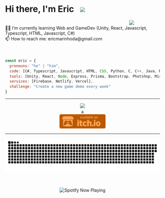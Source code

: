<div>
<h1> Hi there, I'm Eric &nbsp <img src="https://giffiles.alphacoders.com/360/36088.gif" width="23"></h1></div>
<img align='right' src="https://cutewallpaper.org/25/animated-gif-matrix-falling-code-wallpaper/matrix-4f8d9-code-6c059-wallpaper-f73e7-gifs-6a9f8-tenor.gif" width="100">
<br>👨‍💻 I’m currently learning Web and GameDev (Unity, React, Javascript, Typescript, HTML, Javascript, C#)
<br>📫 How to reach me: ericmarinhoda@gmail.com
<br>
<br>
<br>

```javascript
const eric = {
  pronouns: "he" | "him",
  code: [C#, Typescript, Javascript, HTML, CSS, Python, C, C++, Java, R],
  tools: [Unity, React, Node, Express, Prisma, Bootstrap, Photshop, Miro],
  services: [Firebase, Netlify, Vercel],
  challenge: "Create a new game demo every week"
}
```
 
<hr>
<div align='center'>
  <img src="https://fortnitefontgenerator.com/img.php?fontsize=38&textcolor=ffa657&text=My+Games" width="120"/>
<div/>
a
<div align='center'>
  <a href="https://ilidam.itch.io"><img src="badge-color.svg" width="150"/></a>
</div>

<hr color="black">

<p align='center'>
  <img src="github-user-contribution.svg">
</p>
<br>
<p align='center'>
  <img align='center' src="https://spotify-now-playing-alpha-one.vercel.app/api/spotify" alt="Spotify Now Playing" width="350"  />
</p>
